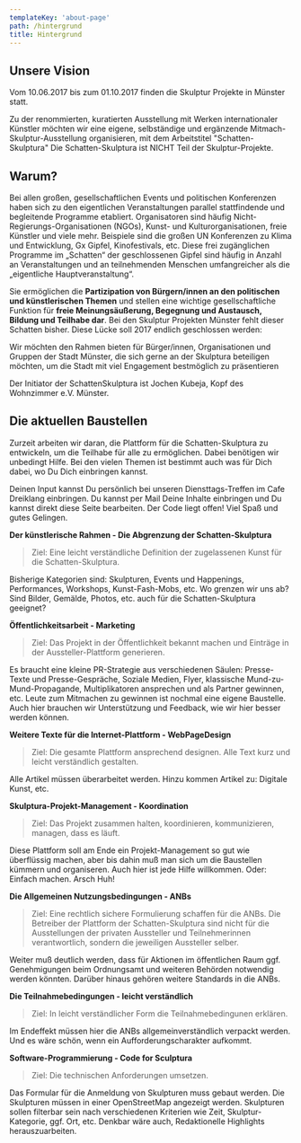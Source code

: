 ```yaml
---
templateKey: 'about-page'
path: /hintergrund
title: Hintergrund
---
```


## Unsere Vision

Vom 10.06.2017 bis zum 01.10.2017 finden die Skulptur Projekte in Münster statt.

Zu der renommierten, kuratierten Ausstellung mit Werken internationaler Künstler möchten wir eine eigene, selbständige und ergänzende Mitmach-Skulptur-Ausstellung organisieren, mit dem Arbeitstitel "Schatten-Skulptura" Die Schatten-Skulptura ist NICHT Teil der Skulptur-Projekte.


## Warum?

Bei allen großen, gesellschaftlichen Events und politischen Konferenzen haben sich zu den eigentlichen Veranstaltungen parallel stattfindende und begleitende Programme etabliert. Organisatoren sind häufig Nicht-Regierungs-Organisationen (NGOs), Kunst- und Kulturorganisationen, freie Künstler und viele mehr. Beispiele sind die großen UN Konferenzen zu Klima und Entwicklung, Gx Gipfel, Kinofestivals, etc. Diese frei zugänglichen Programme im „Schatten“ der geschlossenen Gipfel sind häufig in Anzahl an Veranstaltungen und an teilnehmenden Menschen umfangreicher als die „eigentliche Hauptveranstaltung“.

Sie ermöglichen die **Partizipation von Bürgern/innen an den politischen und künstlerischen Themen** und stellen eine wichtige gesellschaftliche Funktion für **freie Meinungsäußerung, Begegnung und Austausch, Bildung und Teilhabe dar**. Bei den Skulptur Projekten Münster fehlt dieser Schatten bisher. Diese Lücke soll 2017 endlich geschlossen werden:

Wir möchten den Rahmen bieten für Bürger/innen, Organisationen und Gruppen der Stadt Münster, die sich gerne an der Skulptura beteiligen möchten, um die Stadt mit viel Engagement bestmöglich zu präsentieren

Der Initiator der SchattenSkulptura ist Jochen Kubeja, Kopf des Wohnzimmer e.V. Münster.


## Die aktuellen Baustellen

Zurzeit arbeiten wir daran, die Plattform für die Schatten-Skulptura zu entwickeln, um die Teilhabe für alle zu ermöglichen. Dabei benötigen wir unbedingt Hilfe. Bei den vielen Themen ist bestimmt auch was für Dich dabei, wo Du Dich einbringen kannst.

Deinen Input kannst Du persönlich bei unseren Diensttags-Treffen im Cafe Dreiklang einbringen. Du kannst per Mail Deine Inhalte einbringen und Du kannst direkt diese Seite bearbeiten. Der Code liegt offen! Viel Spaß und gutes Gelingen.

**Der künstlerische Rahmen - Die Abgrenzung der Schatten-Skulptura**

> Ziel: Eine leicht verständliche Definition der zugelassenen Kunst für die Schatten-Skulptura.

Bisherige Kategorien sind: Skulpturen, Events und Happenings, Performances, Workshops, Kunst-Fash-Mobs, etc.
Wo grenzen wir uns ab? Sind Bilder, Gemälde, Photos, etc. auch für die Schatten-Skulptura geeignet?

**Öffentlichkeitsarbeit - Marketing**

> Ziel: Das Projekt in der Öffentlichkeit bekannt machen und Einträge in der Aussteller-Plattform generieren.

Es braucht eine kleine PR-Strategie aus verschiedenen Säulen: Presse-Texte und Presse-Gespräche, Soziale Medien, Flyer, klassische Mund-zu-Mund-Propagande, Multiplikatoren ansprechen und als Partner gewinnen, etc.
Leute zum Mitmachen zu gewinnen ist nochmal eine eigene Baustelle. Auch hier brauchen wir Unterstützung und Feedback, wie wir hier besser werden können.

**Weitere Texte für die Internet-Plattform - WebPageDesign**

> Ziel: Die gesamte Plattform ansprechend designen. Alle Text kurz und leicht verständlich gestalten.

Alle Artikel müssen überarbeitet werden. Hinzu kommen Artikel zu: Digitale Kunst, etc.

**Skulptura-Projekt-Management - Koordination**

> Ziel: Das Projekt zusammen halten, koordinieren, kommunizieren, managen, dass es läuft.

Diese Plattform soll am Ende ein Projekt-Management so gut wie überflüssig machen, aber bis dahin muß man sich um die Baustellen kümmern und organiseren. Auch hier ist jede Hilfe willkommen. Oder: Einfach machen. Arsch Huh!

**Die Allgemeinen Nutzungsbedingungen - ANBs**

> Ziel: Eine rechtlich sichere Formulierung schaffen für die ANBs. Die Betreiber der Plattform der Schatten-Skulptura sind nicht für die Ausstellungen der privaten Aussteller und Teilnehmerinnen verantwortlich, sondern die jeweiligen Aussteller selber.

Weiter muß deutlich werden, dass für Aktionen im öffentlichen Raum ggf. Genehmigungen beim Ordnungsamt und weiteren Behörden notwendig werden könnten. Darüber hinaus gehören weitere Standards in die ANBs.


**Die Teilnahmebedingungen - leicht verständlich**
> Ziel: In leicht verständlicher Form die Teilnahmebedingunen erklären.

Im Endeffekt müssen hier die ANBs allgemeinverständlich verpackt werden. Und es wäre schön, wenn ein Aufforderungscharakter aufkommt.

**Software-Programmierung - Code for Sculptura**

> Ziel: Die technischen Anforderungen umsetzen.

Das Formular für die Anmeldung von Skulpturen muss gebaut werden. Die Skulpturen müssen in einer OpenStreetMap angezeigt werden. Skulpturen sollen filterbar sein nach verschiedenen Kriterien wie Zeit, Skulptur-Kategorie, ggf. Ort, etc. Denkbar wäre auch, Redaktionelle Highlights herauszuarbeiten.
